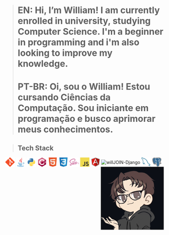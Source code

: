 ># **EN:    Hi, I’m William! I am currently enrolled in university, studying Computer Science. I'm a beginner in programming and i'm also looking to improve my knowledge.** <br>
># **PT-BR: Oi, sou o William! Estou cursando Ciências da Computação. Sou iniciante em programação e busco aprimorar meus conhecimentos.** 

>## **Tech Stack**
<div style="display: inline_block">
  <img align="center" alt="willJOIN-Git" height="30" width "30" src="https://github.com/devicons/devicon/blob/master/icons/git/git-original.svg">
  <img align="center" alt="willJOIN-Java" height="30" width "30" src="https://github.com/devicons/devicon/blob/master/icons/java/java-original.svg">
  <img align="center" alt="willJOIN-Python" height="30" width="30" src="https://raw.githubusercontent.com/devicons/devicon/master/icons/python/python-original.svg">
  <img align="center" alt="willJOIN-C++" height="30" width "30" src="https://github.com/devicons/devicon/blob/master/icons/cplusplus/cplusplus-original.svg">
  <img align="center" alt="willJOIN-HTML" height="30" width="30" src="https://raw.githubusercontent.com/devicons/devicon/master/icons/html5/html5-original.svg">
  <img align="center" alt="willJOIN-CSS" height="30" width="30" src="https://raw.githubusercontent.com/devicons/devicon/master/icons/css3/css3-original.svg">
  <img align="center" alt="willJOIN-SASS" height="30" width "30" src="https://github.com/devicons/devicon/blob/master/icons/sass/sass-original.svg">
  <img align="center" alt="willJOIN-Javascript" height="30" width="30" src="https://raw.githubusercontent.com/devicons/devicon/master/icons/javascript/javascript-original.svg">
  <img align="center" alt="willJOIN-Angular" height="30" width "30" src="https://github.com/devicons/devicon/blob/master/icons/angularjs/angularjs-original.svg">
  <img align="center" alt="willJOIN-Django" height="30" width="30" src="https://cdn.jsdelivr.net/gh/devicons/devicon/icons/django/django-original.svg">
  <img align="center" alt="willJOIN-MySQL" height="30" width "30" src="https://github.com/devicons/devicon/blob/master/icons/mysql/mysql-original.svg">
  <img align="center" alt="willJOIN-PostgreSQL" height="30" width "30" src="https://github.com/devicons/devicon/blob/master/icons/postgresql/postgresql-original.svg">
  <img align="right" width="200em" height="200em" alt="willJOIN-Gif" src="willJOIN.gif">
</div>
